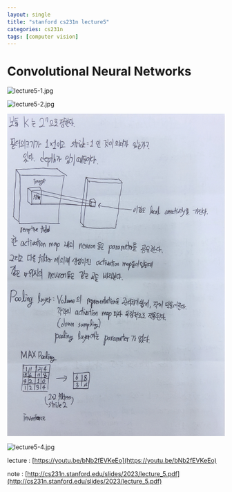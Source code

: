 ```yaml
---
layout: single
title: "stanford cs231n lecture5"
categories: cs231n
tags: [computer vision]
---
```


**Convolutional Neural Networks**
=============
![lecture5-1.jpg](/assets/images/2023-07-04-lecture5/lecture5-1.jpg)

![lecture5-2.jpg](/assets/images/2023-07-04-lecture5/lecture5-2.jpg)

![lecture5-3.jpg](/assets/images/2023-07-04-lecture5/lecture5-3.jpg)

![lecture5-4.jpg](/assets/images/2023-07-04-lecture5/lecture5-4.jpg)

lecture : [https://youtu.be/bNb2fEVKeEo](https://youtu.be/bNb2fEVKeEo)

note : [http://cs231n.stanford.edu/slides/2023/lecture_5.pdf](http://cs231n.stanford.edu/slides/2023/lecture_5.pdf)